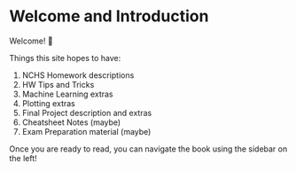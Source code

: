 
# <i class="fas fa-hand-sparkles fa-fw"></i> Welcome and Introduction

Welcome! 🎉

Things this site hopes to have:
1. NCHS Homework descriptions
2. HW Tips and Tricks
3. Machine Learning extras
4. Plotting extras
5. Final Project description and extras
6. Cheatsheet Notes (maybe)
7. Exam Preparation material (maybe)

Once you are ready to read, you can navigate the book using the sidebar on the left!
